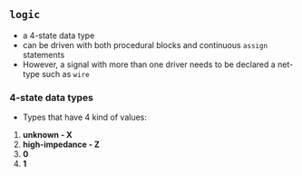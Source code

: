 ## `logic`
- a 4-state data type
- can be driven with both procedural blocks and continuous `assign` statements
- However, a signal with more than one driver needs to be declared a net-type such as `wire`
### 4-state data types
- Types that have 4 kind of values:
1. **unknown - X**
2. **high-impedance - Z**
3. **0**
4. **1**

